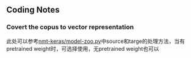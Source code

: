 ## Coding Notes

### Covert the copus to vector representation
此处可以参考[nmt-keras/model-zoo.py](https://github.com/lvapeab/nmt-keras/blob/master/model_zoo.py)中source和targe的处理方法，当有pretrained weight时，可选择使用，无pretrained weight也可以
